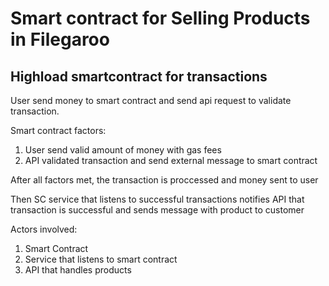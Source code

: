 # Smart contract for Selling Products in Filegaroo

## Highload smartcontract for transactions

User send money to smart contract and send api request to validate transaction.

Smart contract factors:
1. User send valid amount of money with gas fees
2. API validated transaction and send external message to smart contract

After all factors met, the transaction is proccessed and money sent to user

Then SC service that listens to successful transactions notifies API that transaction is successful and sends message with product to customer


Actors involved:
1. Smart Contract
2. Service that listens to smart contract
3. API that handles products
